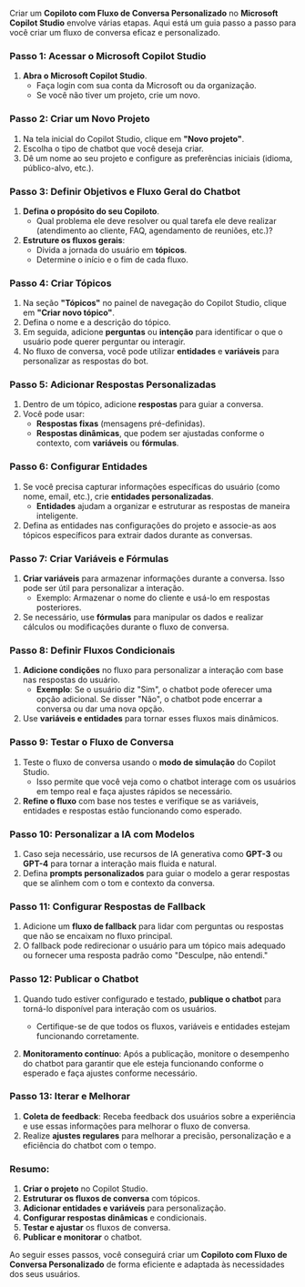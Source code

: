 Criar um **Copiloto com Fluxo de Conversa Personalizado** no **Microsoft Copilot Studio** envolve várias etapas. Aqui está um guia passo a passo para você criar um fluxo de conversa eficaz e personalizado.

### Passo 1: Acessar o Microsoft Copilot Studio
1. **Abra o Microsoft Copilot Studio**.
   - Faça login com sua conta da Microsoft ou da organização.
   - Se você não tiver um projeto, crie um novo.

### Passo 2: Criar um Novo Projeto
1. Na tela inicial do Copilot Studio, clique em **"Novo projeto"**.
2. Escolha o tipo de chatbot que você deseja criar.
3. Dê um nome ao seu projeto e configure as preferências iniciais (idioma, público-alvo, etc.).

### Passo 3: Definir Objetivos e Fluxo Geral do Chatbot
1. **Defina o propósito do seu Copiloto**.
   - Qual problema ele deve resolver ou qual tarefa ele deve realizar (atendimento ao cliente, FAQ, agendamento de reuniões, etc.)?
2. **Estruture os fluxos gerais**:
   - Divida a jornada do usuário em **tópicos**.
   - Determine o início e o fim de cada fluxo.

### Passo 4: Criar Tópicos
1. Na seção **"Tópicos"** no painel de navegação do Copilot Studio, clique em **"Criar novo tópico"**.
2. Defina o nome e a descrição do tópico.
3. Em seguida, adicione **perguntas** ou **intenção** para identificar o que o usuário pode querer perguntar ou interagir.
4. No fluxo de conversa, você pode utilizar **entidades** e **variáveis** para personalizar as respostas do bot. 

### Passo 5: Adicionar Respostas Personalizadas
1. Dentro de um tópico, adicione **respostas** para guiar a conversa.
2. Você pode usar:
   - **Respostas fixas** (mensagens pré-definidas).
   - **Respostas dinâmicas**, que podem ser ajustadas conforme o contexto, com **variáveis** ou **fórmulas**.

### Passo 6: Configurar Entidades
1. Se você precisa capturar informações específicas do usuário (como nome, email, etc.), crie **entidades personalizadas**.
   - **Entidades** ajudam a organizar e estruturar as respostas de maneira inteligente.
2. Defina as entidades nas configurações do projeto e associe-as aos tópicos específicos para extrair dados durante as conversas.

### Passo 7: Criar Variáveis e Fórmulas
1. **Criar variáveis** para armazenar informações durante a conversa. Isso pode ser útil para personalizar a interação.
   - Exemplo: Armazenar o nome do cliente e usá-lo em respostas posteriores.
2. Se necessário, use **fórmulas** para manipular os dados e realizar cálculos ou modificações durante o fluxo de conversa.

### Passo 8: Definir Fluxos Condicionais
1. **Adicione condições** no fluxo para personalizar a interação com base nas respostas do usuário.
   - **Exemplo**: Se o usuário diz "Sim", o chatbot pode oferecer uma opção adicional. Se disser "Não", o chatbot pode encerrar a conversa ou dar uma nova opção.
2. Use **variáveis e entidades** para tornar esses fluxos mais dinâmicos.

### Passo 9: Testar o Fluxo de Conversa
1. Teste o fluxo de conversa usando o **modo de simulação** do Copilot Studio.
   - Isso permite que você veja como o chatbot interage com os usuários em tempo real e faça ajustes rápidos se necessário.
2. **Refine o fluxo** com base nos testes e verifique se as variáveis, entidades e respostas estão funcionando como esperado.

### Passo 10: Personalizar a IA com Modelos
1. Caso seja necessário, use recursos de IA generativa como **GPT-3** ou **GPT-4** para tornar a interação mais fluida e natural.
2. Defina **prompts personalizados** para guiar o modelo a gerar respostas que se alinhem com o tom e contexto da conversa.

### Passo 11: Configurar Respostas de Fallback
1. Adicione um **fluxo de fallback** para lidar com perguntas ou respostas que não se encaixam no fluxo principal.
2. O fallback pode redirecionar o usuário para um tópico mais adequado ou fornecer uma resposta padrão como "Desculpe, não entendi."

### Passo 12: Publicar o Chatbot
1. Quando tudo estiver configurado e testado, **publique o chatbot** para torná-lo disponível para interação com os usuários.
   - Certifique-se de que todos os fluxos, variáveis e entidades estejam funcionando corretamente.
   
2. **Monitoramento contínuo**: Após a publicação, monitore o desempenho do chatbot para garantir que ele esteja funcionando conforme o esperado e faça ajustes conforme necessário.

### Passo 13: Iterar e Melhorar
1. **Coleta de feedback**: Receba feedback dos usuários sobre a experiência e use essas informações para melhorar o fluxo de conversa.
2. Realize **ajustes regulares** para melhorar a precisão, personalização e a eficiência do chatbot com o tempo.

### Resumo:
1. **Criar o projeto** no Copilot Studio.
2. **Estruturar os fluxos de conversa** com tópicos.
3. **Adicionar entidades e variáveis** para personalização.
4. **Configurar respostas dinâmicas** e condicionais.
5. **Testar e ajustar** os fluxos de conversa.
6. **Publicar e monitorar** o chatbot.

Ao seguir esses passos, você conseguirá criar um **Copiloto com Fluxo de Conversa Personalizado** de forma eficiente e adaptada às necessidades dos seus usuários.
